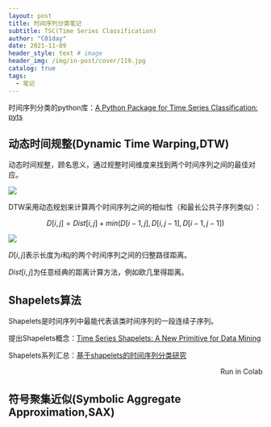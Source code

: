 ```yaml
---
layout: post
title: 时间序列分类笔记
subtitle: TSC(Time Series Classification)
author: "C01day"
date: 2021-11-09
header_style: text # image
header_img: /img/in-post/cover/119.jpg
catalog: true
tags:
  - 笔记
---
```


时间序列分类的python库：[A Python Package for Time Series Classification: pyts](https://pyts.readthedocs.io/en/stable/)

## 动态时间规整(Dynamic Time Warping,DTW)

动态时间规整，顾名思义，通过规整时间维度来找到两个时间序列之间的最佳对应。

![](https://i.loli.net/2021/11/09/uRE1nxUIZjPzBHY.jpg)

DTW采用动态规划来计算两个时间序列之间的相似性（和最长公共子序列类似）：

$$
D[i,j]=Dist[i,j]+min(D[i-1,j],D[i,j-1],D[i-1,j-1])
$$

![](https://i.loli.net/2021/11/09/xLaqgAhV3lNoRE1.jpg)

$D[i,j]$表示长度为$i$和$j$的两个时间序列之间的归整路径距离。

$Dist[i,j]$为任意经典的距离计算方法，例如欧几里得距离。

## Shapelets算法

Shapelets是时间序列中最能代表该类时间序列的一段连续子序列。

提出Shapelets概念：[Time Series Shapelets: A New Primitive for Data Mining](https://www.cs.ucr.edu/~eamonn/shaplet.pdf)

Shapelets系列汇总：[基于shapelets的时间序列分类研究](http://www.jsjkx.com/CN/article/openArticlePDF.jsp?id=17732)

<el-row>
<el-col :span="6">
<el-card shadow="always" style="border-radius:8px; align-items:center;">
<a target="_blank" style="text-decoration:none; color:#202124; margin:auto; display:flex; align-items: center;" href="https://colab.research.google.com/drive/1slow3kX4bFWi0Z4USE1X9BvxazGqVsFp?usp=sharing">
<img :src="$withBase('/img/colab_logo.png')" style="margin:auto;"/>Run in Colab
</a>
</el-card>
</el-col>
</el-row>

## 符号聚集近似(Symbolic Aggregate Approximation,SAX)
